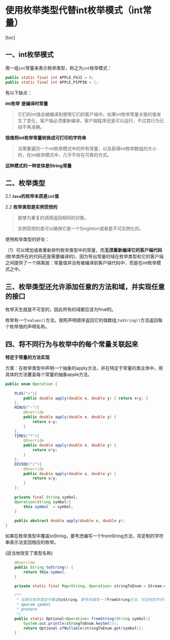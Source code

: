 

# 使用枚举类型代替int枚举模式（int常量）

[toc]

##  一、int枚举模式

用一组`int`常量来表示枚举类型，称之为`int`枚举模式：

```java
public static final int APPLE_FUJI = 0;
public static final int APPLE_PIPPIN = 1;
```

有以下缺点：

**int枚举`是编译时常量**

> 它们的int值会被编译到使用它们的客户端中。如果int枚举常量关联的值发生了变化，客户端必须重新编译，客户端程序还是可以运行，不过其行为已经不再准确。

**很难将int枚举常量转换成可打印的字符串**

> 当需要遍历一个int枚举模式中的所有常量，以及获得int枚举数组的大小时，在int枚举模式中，几乎不存在可靠的方式。

**这种模式的一种变体是String常量**

## 二、枚举类型

2.1 **`Java`的枚举本质是`int`值**

2.2 **枚举类型是实例受控的**

> 能够为重复的调用返回相同的对象。
>
> 实例受控的类可以确保它是一个Singleton或者是不可实例化的。



使用枚举类型的好处：

（1）可以增加或者重新排列枚举类型中的常量，而**无须重新编译它的客户端代码**(枚举类所在的代码还是需要编译的)，因为导出常量的域在枚举类型和它的客户端之间提供了一个隔离层：常量值并没有被编译到客户端代码中，而是在int枚举模式之中。

## 三、枚举类型还允许添加任意的方法和域，并实现任意的接口

枚举天生就是不可变的，因此所有的域都应该为final的。

枚举有一个`values()`方法，按照声明顺序返回它的值数组;`toString()`方法返回每个枚举值的声明名称。

## 四、将不同行为与枚举中的每个常量关联起来

**特定于常量的方法实现**

方案：在枚举类型中声明一个抽象的apply方法，并在特定于常量的类主体中，用具体的方法覆盖每个常量的抽象apple方法。

```java
public enum Operation {
    
    PLUS("+"){
        public double apply(double x, double y) { return x+y; }
    },
    MINUS("-"){
        @Override
        public double apply(double x, double y) {
            return x-y;
        }
    },
    TIMES("*"){
        @Override
        public double apply(double x, double y) {
            return x*y;
        }
    },
    DIVIDE("/"){
        @Override
        public double apply(double x, double y) {
            return x/y;
        }
    };
    
    private final String symbol;
    Operation(String symbol){
        this.symbol  = symbol;
    }
    
    public abstract double apply(double x, double y);
}
```

如果在枚举类型中覆盖toString，要考虑编写一个fromString方法，将定制的字符串表示法变回相应的枚举。

(适当地改变了类型名称)

```java
    @Override
    public String toString() {
        return this.symbol;
    }

    private static final Map<String, Operation> stringToEnum = Stream.of(values()).collect(Collectors.toMap(Object::toString, e->e));

    /**
     * 如果在枚举类型中覆盖toString，要考虑编写一个FromString方法，将定制的字符串表示法变回相应的枚举
     * @param symbol
     * @return
     */
    public static Optional<Operation> fromString(String symbol){
        System.out.println(stringToEnum.keySet());
        return Optional.ofNullable(stringToEnum.get(symbol));
    }
```

